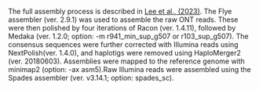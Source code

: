 The full assembly process is described in [Lee et al., (2023)](https://www.ncbi.nlm.nih.gov/pmc/articles/PMC10450198/). The Flye assembler (ver. 2.9.1) was used to assemble the raw ONT reads. These were then polished by four iterations of Racon (ver. 1.4.11), followed by Medaka (ver. 1.2.0; option: -m r941_min_sup_g507 or r103_sup_g507). The consensus sequences were further corrected with Illumina reads using NextPolish(ver. 1.4.0), and haplotigs were removed using HaploMerger2 (ver. 20180603). Assemblies were mapped to the reference genome with minimap2 (option: -ax asm5).Raw Illumina reads were assembled using the Spades assembler (ver. v3.14.1; option: spades_sc).
